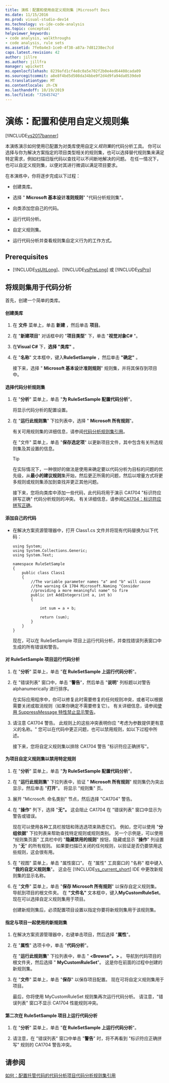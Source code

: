 ```yaml
---
title: 演练：配置和使用自定义规则集 |Microsoft Docs
ms.date: 11/15/2016
ms.prod: visual-studio-dev14
ms.technology: vs-ide-code-analysis
ms.topic: conceptual
helpviewer_keywords:
- code analysis, walkthroughs
- code analysis, rule sets
ms.assetid: 7fe0a4e3-1ce0-4f38-a87a-7d81238ec7cd
caps.latest.revision: 42
author: jillre
ms.author: jillfra
manager: wpickett
ms.openlocfilehash: 8239afd1cf4e8c0a5e702f2b0e4ed64408cada09
ms.sourcegitcommit: a8e8f4bd5d508da34bbe9f2d4d9fa94da0539de0
ms.translationtype: MT
ms.contentlocale: zh-CN
ms.lasthandoff: 10/19/2019
ms.locfileid: "72645742"
---
```

# <a name="walkthrough-configuring-and-using-a-custom-rule-set"></a>演练：配置和使用自定义规则集
[!INCLUDE[vs2017banner](../includes/vs2017banner.md)]

本演练演示如何使用已配置为对类库使用自定义*规则集*的代码分析工具。 你可以选择与你为解决方案指定的项目类型相关的规则集，也可以选择替代规则集来满足特定需求，例如扫描旧版代码以查找可以不间断地解决的问题。 在任一情况下，也可以自定义规则集，以便对其进行微调以满足项目要求。

 在本演练中，你将逐步完成以下过程：

- 创建类库。

- 选择 " **Microsoft 基本设计准则规则**" "代码分析规则集"。

- 向类添加您自己的代码。

- 运行代码分析。

- 自定义规则集。

- 运行代码分析并查看规则集自定义行为的工作方式。

## <a name="prerequisites"></a>Prerequisites

- [!INCLUDE[vsUltLong](../includes/vsultlong-md.md)]、[!INCLUDE[vsPreLong](../includes/vsprelong-md.md)] 或 [!INCLUDE[vsPro](../includes/vspro-md.md)]

## <a name="using-rule-sets-with-code-analysis"></a>将规则集用于代码分析
 首先，创建一个简单的类库。

#### <a name="create-a-class-library"></a>创建类库

1. 在 **文件** 菜单上，单击 **新建** ，然后单击 **项目**。

2. 在 "**新建项目**" 对话框中的 "**项目类型**" 下，单击 "**视觉对象C#** "。

3. 在**Visual C#** 下，**选择 "类库"** 。

4. 在 "**名称**" 文本框中，键入**RuleSetSample** ，然后单击 **"确定"** 。

   接下来，选择 " **Microsoft 基本设计准则规则**" 规则集，并将其保存到项目中。

#### <a name="select-a-code-analysis-rule-set"></a>选择代码分析规则集

1. 在 "**分析**" 菜单上，单击 "**为 RuleSetSample 配置代码分析**"。

    将显示代码分析的配置设置。

2. 在 "**运行此规则集**" 下拉列表中，选择 " **Microsoft 所有规则**"。

    有关可用规则集的详细信息，请参阅[代码分析规则集引用](../code-quality/code-analysis-rule-set-reference.md)。

    在 "文件" 菜单上，单击 "**保存选定项**" 以更新项目文件，其中包含有关所选规则集及其设置的信息。

   > [!TIP]
   > 在实际情况下，一种很好的做法是使用来确定要以代码分析为目标的问题的优先级，从**最小的建议规则**集开始，然后更正所需的问题，然后以增量方式将更多规则或规则集添加到查找并更正其他问题。

   接下来，您将向类库中添加一些代码，此代码将用于演示 CA1704 "标识符应拼写正确" 代码分析规则的冲突。 有关详细信息，请参阅[CA1704：标识符应拼写正确](../code-quality/ca1704-identifiers-should-be-spelled-correctly.md)。

#### <a name="add-your-own-code"></a>添加自己的代码

- 在解决方案资源管理器中，打开 Class1.cs 文件并将现有代码替换为以下代码：

  ```
  using System;
  using System.Collections.Generic;
  using System.Text;

  namespace RuleSetSample
  {
      public class Class1
      {
          //The variable parameter names "a" and "b" will cause
          //the warning CA 1704 Microsoft.Naming "Consider
          //providing a more meaningful name" to fire
          public int AddIntegers(int a, int b)
          {

              int sum = a + b;

              return (sum);
          }
      }
  }

  ```

  现在，可以在 RuleSetSample 项目上运行代码分析，并查找错误列表窗口中生成的所有错误和警告。

#### <a name="run-code-analysis-on-the-rulesetsample-project"></a>对 RuleSetSample 项目运行代码分析

1. 在 "**分析**" 菜单上，单击 "**在 RuleSetSample 上运行代码分析**"。

2. 在 "错误列表" 窗口中，单击 "**警告**"，然后单击 "**说明**" 列标题以对警告 alphanumerically 进行排序。

    在实际应用程序中，你可以修复此时需要修复的任何规则冲突，或者可以根据需要关闭或取消规则（如果你确定不需要修复它）。 有关详细信息，请参阅[使用 SuppressMessage 特性禁止显示警告](../code-quality/suppress-warnings-by-using-the-suppressmessage-attribute.md)。

3. 请注意 CA1704 警告。 此规则上的这些冲突表明你应 "考虑为参数提供更有意义的名称。" 您可以在代码中更正问题，也可以禁用规则，如以下过程中所述。

   接下来，您将自定义规则集以排除 CA1704 警告 "标识符应正确拼写"。

#### <a name="customize-the-rule-set-for-your-project-to-disable-a-specific-rule"></a>为项目自定义规则集以禁用特定规则

1. 在 "**分析**" 菜单上，单击 "**为 RuleSetSample 配置代码分析**"。

2. 在 "**运行此规则集**" 下拉列表中，验证 " **Microsoft 所有规则**" 规则集仍为突出显示，然后单击 "**打开**"。 将显示 "规则集" 页。

3. 展开 "Microsoft. 命名类别" 节点，然后选择 "CA1704" 警告。

4. 在 "**操作**" 列下，选择 "**无"。** 这会阻止 CA1704 在 "错误列表" 窗口中显示为警告或错误。

    现在可以使用各种工具栏按钮和筛选选项来熟悉它们。 例如，您可以使用 "**分组依据**" 下拉列表来帮助查找特定规则或规则类别。 另一个示例是，可以使用 "规则集页面" 工具栏中的 "**隐藏禁用的规则**" 按钮，隐藏或显示 "**操作**" 列设置为 "**无**" 的所有规则。 如果要扫描已关闭的任何规则，以验证是否仍要禁用这些规则，这会很有用。

5. 在 "视图" 菜单上，单击 "属性窗口"。 在 "属性" 工具窗口的 "名称" 框中键入 **"我的自定义规则集**"。 这会在 [!INCLUDE[vs_current_short](../includes/vs-current-short-md.md)] IDE 中更改新规则集的显示名称。

6. 在 "**文件**" 菜单上，单击 "**保存 Microsoft 所有规则**" 以保存自定义规则集。 导航到项目的根文件夹。 在 **"文件名"** 文本框中，键入**MyCustomRuleSet**。 现在可以选择自定义规则集用于项目。

   创建新规则集后，必须配置项目设置以指定你要将新规则集用于该规则集。

#### <a name="specify-the-new-rule-set-for-use-with-your-project"></a>指定与项目一起使用的新规则集

1. 在解决方案资源管理器中，右键单击项目，然后选择 "**属性**"。

2. 在 "**属性**" 选项卡中，单击 "**代码分析**"。

    在 "**运行此规则集**" 下拉列表中，单击 " **\<Browse"。>** 。 导航到代码项目的根文件夹，然后选择 " **MyCustomRuleSet**"。 这是你在前面的过程中创建的新规则集。

3. 在 "**文件**" 菜单上，单击 "**保存**" 以保存项目配置。 现在可将自定义规则集用于项目。

   最后，你将使用 MyCustomRuleSet 规则集再次运行代码分析。 请注意，"错误列表" 窗口不显示 CA1704 性能规则冲突。

#### <a name="run-code-analysis-on-the-rulesetsample-project-for-the-second-time"></a>第二次在 RuleSetSample 项目上运行代码分析

1. 在 "**分析**" 菜单上，单击 "**在 RuleSetSample 上运行代码分析**"。

2. 请注意，在 "错误列表" 窗口中单击 "**警告**" 时，将不再看到 "标识符应正确拼写" 规则的 CA1704 警告冲突。

## <a name="see-also"></a>请参阅
 [如何：配置托管代码的代码分析项目](../code-quality/how-to-configure-code-analysis-for-a-managed-code-project.md)[代码分析规则集引用](../code-quality/code-analysis-rule-set-reference.md)
